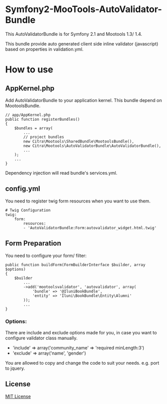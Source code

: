 Symfony2-MooTools-AutoValidator-Bundle
===========================================

This AutoValidatorBundle is for Symfony 2.1 and Mootools 1.3/ 1.4.

This bundle provide auto generated
client side inline validator (javascript)
based on properties in validation.yml.

# How to use

AppKernel.php
----------------

Add AutoValidatorBundle to your application kernel.
This bundle depend on MootoolsBundle.

    // app/AppKernel.php
    public function registerBundles()
    {
        $bundles = array(
            ...
            // project bundles
            new Citra\Mootools\SharedBundle\MootoolsBundle(),
            new Citra\Mootools\AutoValidatorBundle\AutoValidatorBundle(),
            ...
        );
        ...
    }

Dependency injection will read bundle's services.yml.

config.yml
----------------

You need to register twig form resources when you want to use them.

    # Twig Configuration
    twig:
        form:
            resources:
            - 'AutoValidatorBundle:Form:autovalidator_widget.html.twig'

Form Preparation
----------------

You need to configure your form/ filter:

    public function buildForm(FormBuilderInterface $builder, array $options)
    {
        $builder
            ...
            ->add('mootoolsvalidator', 'autovalidator', array(
                'bundle' => '@IluniBookBundle',
                'entity' => 'Iluni\BookBundle\Entity\Alumni'
            ));
            ...
    }



### Options:

There are include and exclude options made for you,
in case you want to configure validator class manually.

*   'include' => array('community_name' => 'required minLength:3')
*   'exclude' => array('name', 'gender')

You are allowed to copy and change the code
to suit your needs. e.g. port to jquery.

License
-------

[MIT License](http://www.opensource.org/licenses/mit-license.php)
